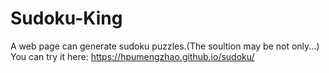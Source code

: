 # Sudoku-King
A web page can generate sudoku puzzles.(The soultion may be not only...)
You can try it here: https://hpumengzhao.github.io/sudoku/ 
